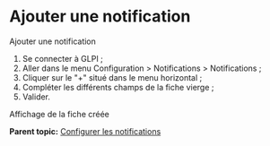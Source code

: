 Ajouter une notification
========================

Ajouter une notification

1.  Se connecter à GLPI ;
2.  Aller dans le menu Configuration \> Notifications \> Notifications ;
3.  Cliquer sur le "+" situé dans le menu horizontal ;
4.  Compléter les différents champs de la fiche vierge ;
5.  Valider.

Affichage de la fiche créée

**Parent topic:** [Configurer les
notifications](../glpi/config_notification.html "Les notifications se configurent depuis le menu Configuration > Notifications ;")
